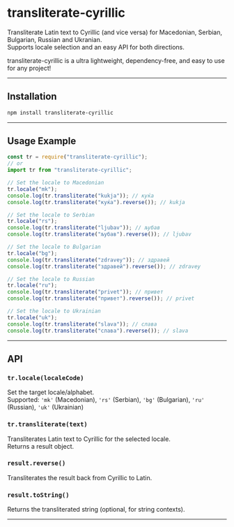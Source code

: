 # transliterate-cyrillic

Transliterate Latin text to Cyrillic (and vice versa) for Macedonian, Serbian, Bulgarian, Russian and Ukranian.  
Supports locale selection and an easy API for both directions.

transliterate-cyrillic is a ultra lightweight, dependency-free, and easy to use for any project!

---

## Installation

```sh
npm install transliterate-cyrillic
```

---

## Usage Example

```js
const tr = require("transliterate-cyrillic");
// or
import tr from "transliterate-cyrillic";

// Set the locale to Macedonian
tr.locale("mk");
console.log(tr.transliterate("kukja")); // куќа
console.log(tr.transliterate("куќа").reverse()); // kukja

// Set the locale to Serbian
tr.locale("rs");
console.log(tr.transliterate("ljubav")); // љубав
console.log(tr.transliterate("љубав").reverse()); // ljubav

// Set the locale to Bulgarian
tr.locale("bg");
console.log(tr.transliterate("zdravey")); // здравей
console.log(tr.transliterate("здравей").reverse()); // zdravey

// Set the locale to Russian
tr.locale("ru");
console.log(tr.transliterate("privet")); // привет
console.log(tr.transliterate("привет").reverse()); // privet

// Set the locale to Ukrainian
tr.locale("uk");
console.log(tr.transliterate("slava")); // слава
console.log(tr.transliterate("слава").reverse()); // slava
```

---

## API

### `tr.locale(localeCode)`

Set the target locale/alphabet.  
Supported: `'mk'` (Macedonian), `'rs'` (Serbian), `'bg'` (Bulgarian), `'ru'` (Russian), `'uk'` (Ukrainian)

### `tr.transliterate(text)`

Transliterates Latin text to Cyrillic for the selected locale.  
Returns a result object.

### `result.reverse()`

Transliterates the result back from Cyrillic to Latin.

### `result.toString()`

Returns the transliterated string (optional, for string contexts).

---
